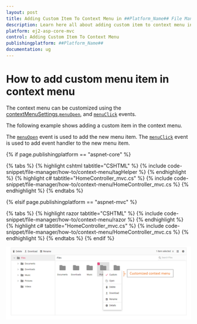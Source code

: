 ```yaml
---
layout: post
title: Adding Custom Item To Context Menu in ##Platform_Name## File Manager
description: Learn here all about adding custom item to context menu in Syncfusion ##Platform_Name## File Manager component of Syncfusion Essential JS 2 and more.
platform: ej2-asp-core-mvc
control: Adding Custom Item To Context Menu
publishingplatform: ##Platform_Name##
documentation: ug
---
```


# How to add custom menu item in context menu

The context menu can be customized using the [contextMenuSettings](https://help.syncfusion.com/cr/aspnetcore-js2/Syncfusion.EJ2~Syncfusion.EJ2.FileManager.FileManager~ContextMenuSettings.html),[`menuOpen`](https://help.syncfusion.com/cr/aspnetcore-js2/Syncfusion.EJ2~Syncfusion.EJ2.FileManager.FileManager~MenuOpen.html), and [`menuClick`](https://help.syncfusion.com/cr/aspnetcore-js2/Syncfusion.EJ2~Syncfusion.EJ2.FileManager.FileManager~MenuClick.html) events.

The following example shows adding a custom item in the context menu.

The [`menuOpen`](https://help.syncfusion.com/cr/aspnetcore-js2/Syncfusion.EJ2~Syncfusion.EJ2.FileManager.FileManager~MenuOpen.html) event is used to add the new menu item. The [`menuClick`](https://help.syncfusion.com/cr/aspnetcore-js2/Syncfusion.EJ2~Syncfusion.EJ2.FileManager.FileManager~MenuClick.html) event is used to add event handler to the new menu item.

{% if page.publishingplatform == "aspnet-core" %}

{% tabs %}
{% highlight cshtml tabtitle="CSHTML" %}
{% include code-snippet/file-manager/how-to/context-menu/tagHelper %}
{% endhighlight %}
{% highlight c# tabtitle="HomeController_mvc.cs" %}
{% include code-snippet/file-manager/how-to/context-menu/HomeController_mvc.cs %}
{% endhighlight %}
{% endtabs %}

{% elsif page.publishingplatform == "aspnet-mvc" %}

{% tabs %}
{% highlight razor tabtitle="CSHTML" %}
{% include code-snippet/file-manager/how-to/context-menu/razor %}
{% endhighlight %}
{% highlight c# tabtitle="HomeController_mvc.cs" %}
{% include code-snippet/file-manager/how-to/context-menu/HomeController_mvc.cs %}
{% endhighlight %}
{% endtabs %}
{% endif %}




![FileManager adding custom item in context menu](../images/custom_contextmenu.png)
